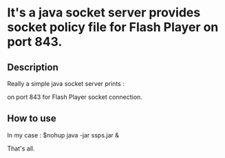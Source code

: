 # It's a java socket server provides socket policy file for Flash Player on port 843.

## Description
Really a simple java socket server prints :
<cross-domain-policy>
    <allow-access-from domain="*" to-ports="*"/>
</cross-domain-policy>

on port 843 for Flash Player socket connection.

## How to use
In my case :
$nohup java -jar ssps.jar &

That's all.
